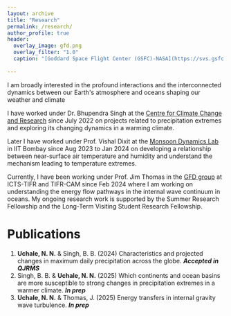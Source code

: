 ```yaml
---
layout: archive
title: "Research"
permalink: /research/
author_profile: true
header:
  overlay_image: gfd.png
  overlay_filter: "1.0"
  caption: "[Goddard Space Flight Center (GSFC)-NASA](https://svs.gsfc.nasa.gov/vis/a030000/a030000/a030017/frames/4000x2000_2x1_30p/rad/)"
  
---
```

I am broadly interested in the profound interactions and the interconnected dynamics between our Earth's atmosphere and oceans shaping our weather and climate

I have worked under Dr. Bhupendra Singh at the [Centre for Climate Change and Research](http://cccr.tropmet.res.in/home/index.jsp) since July 2022 on projects related to precipitation extremes and exploring its changing dynamics in a warming climate.

Later I have worked under Prof. Vishal Dixit at the [Monsoon Dynamics Lab](https://sites.google.com/view/vishaldixit/group?authuser=0) in IIT Bombay since Aug 2023 to Jan 2024 on developing a relationship between near-surface air temperature and humidity and understand the mechanism leading to temperature extremes.

Currently, I have been working under Prof. Jim Thomas in the [GFD group](https://github.com/GFD-Tifr) at ICTS-TIFR and TIFR-CAM since Feb 2024 where I am working on understanding the energy flow pathways in the internal wave continuum in oceans. My ongoing research work is supported by the Summer Research Fellowship and the Long-Term Visiting Student Research Fellowship.

# Publications
1. **Uchale, N. N.** & Singh, B. B. (2024) Characteristics and projected changes in maximum daily precipitation across the
globe. ***Accepted in QJRMS***
2. Singh, B. B. & **Uchale, N. N.** (2025) Which continents and ocean basins are more susceptible to strong changes in precipitation extremes in a warmer climate. ***In prep***
3. **Uchale, N. N.** & Thomas, J. (2025) Energy transfers in internal gravity wave turbulence. ***In prep***
<nbsp>

<!-- {% include base_path %}

{% assign ordered_pages = site.research | sort:"order_number" %}

{% for post in ordered_pages %}
  {% include archive-single.html type="grid" %}
{% endfor %} -->
